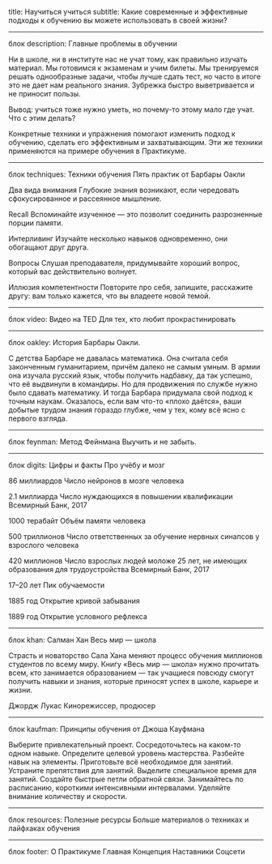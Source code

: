 title: Научиться учиться
subtitle: Какие современные и эффективные подходы к обучению вы можете использовать в своей жизни?


___________________________
блок description:
Главные проблемы в обучении

Ни в школе, ни в институте нас не учат тому, как правильно изучать материал. Мы готовимся к экзаменам и учим билеты. Мы тренируемся решать однообразные задачи, чтобы лучше сдать тест, но часто в итоге это не дает нам реального знания. Зубрежка быстро выветривается и не приносит пользы.

Вывод: учиться тоже нужно уметь, но почему-то этому мало где учат. Что с этим делать?

Конкретные техники и упражнения помогают изменить подход к обучению, сделать его эффективным и захватывающим. Эти же техники применяются на примере обучения в Практикуме.


___________________________
блок techniques:
Техники обучения
Пять практик от Барбары Оакли

Два вида внимания
Глубокие знания возникают, если чередовать сфокусированное и рассеянное мышление.

Recall
Вспоминайте изученное — это позволит соединить разрозненные порции памяти.

Интерливинг
Изучайте несколько навыков одновременно, они обогащают друг друга.

Вопросы
Слушая преподавателя, придумывайте хороший вопрос, который вас действительно волнует.

Иллюзия компетентности
Повторите про себя, запишите, расскажите другу: вам только кажется, что вы владеете новой темой.


___________________________
блок video:
Видео нa TED
Для тех, кто любит прокрастинировать


___________________________
блок oakley:
История Барбары Оакли.

С детства Барбаре не давалась математика. Она считала себя законченным гуманитарием, причём далеко не самым умным. В армии она изучала русский язык, чтобы получить надбавку, да так успешно, что её выдвинули в командиры. Но для продвижения по службе нужно было сдавать математику. И тогда Барбара придумала свой подход к точным наукам. Оказалось, если вам что-то «плохо даётся», ваши добытые трудом знания гораздо глубже, чем у тех, кому всё ясно с первого взгляда.


___________________________
блок feynman:
Метод Фейнмана
Выучить и не забыть.


___________________________
блок digits:
Цифры и факты
Про учёбу и мозг

86 миллиардов
Число нейронов в мозге человека

2.1 миллиарда
Число нуждающихся в повышении квалификации
Всемирный Банк, 2017

1000 терабайт
Объём памяти человека

500 триллионов
Число ответственных за обучение нервных синапсов у взрослого человека

420 миллионов
Число взрослых людей моложе 25 лет, не имеющих образования для трудоустройства
Всемирный Банк, 2017

17–20 лет
Пик обучаемости

1885 год
Открытие кривой забывания

1889 год
Открытие условного рефлекса


___________________________
блок khan:
Салман Хан
Весь мир — школа

Страсть и новаторство Сала Хана меняют процесс обучения миллионов студентов по всему миру. Книгу «Весь мир — школа» нужно прочитать всем, кто занимается образованием — так учащиеся повсюду смогут получить навыки и знания, которые приносят успех в школе, карьере и жизни.

Джордж Лукас
Кинорежиссер, продюсер

___________________________
блок kaufman:
Принципы обучения
от Джоша Кауфмана

Выберите привлекательный проект.
Сосредоточьтесь на каком-то одном навыке.
Определите целевой уровень мастерства.
Разбейте навык на элементы.
Приготовьте всё необходимое для занятий.
Устраните препятствия для занятий.
Выделите специальное время для занятий.
Создайте быстрые петли обратной связи.
Занимайтесь по расписанию, короткими интенсивными интервалами.
Уделяйте внимание количеству и скорости.


___________________________
блок resources:
Полезные ресурсы
Больше материалов о техниках и лайфхаках обучения

___________________________
блок footer:
О Практикуме
Главная
Концепция
Наставники
Соцсети

